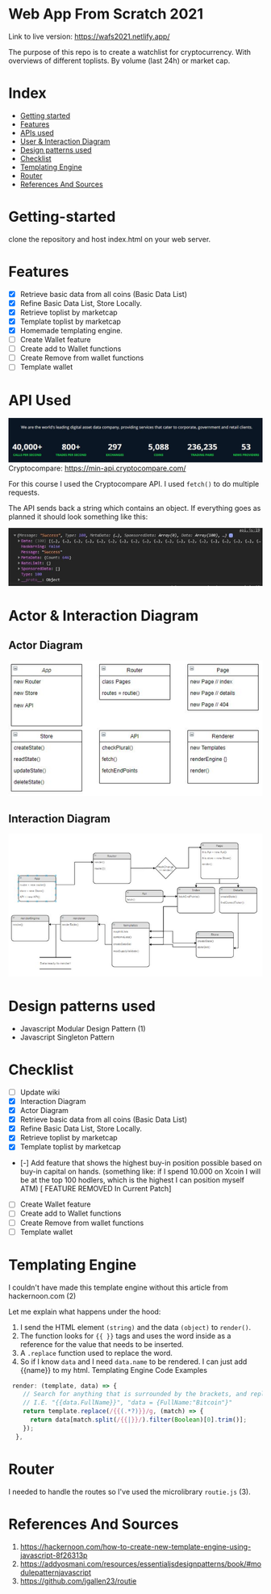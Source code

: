# Web App From Scratch 2021

Link to live version: https://wafs2021.netlify.app/

The purpose of this repo is to create a watchlist for cryptocurrency. With overviews of different toplists. By volume (last 24h) or market cap.

# Index

- [Getting started](#getting-started)
- [Features](#features)
- [APIs used](#apis-used)
- [User & Interaction Diagram](#user-interaction-diagram)
- [Design patterns used](#design-patterns-used)
- [Checklist](#Checklist)
- [Templating Engine](#templating-engine)
- [Router](#Router)
- [References And Sources](#References-And-Sources)

# Getting-started

clone the repository and host index.html on your web server.

# Features

- [x] Retrieve basic data from all coins (Basic Data List)
- [x] Refine Basic Data List, Store Locally.
- [x] Retrieve toplist by marketcap
- [x] Template toplist by marketcap
- [x] Homemade templating engine.
- [ ] Create Wallet feature
- [ ] Create add to Wallet functions
- [ ] Create Remove from wallet functions
- [ ] Template wallet

# API Used

![description cryptocompare API](https://github.com/stanRepo/web-app-from-scratch-2021/blob/master/project/assets/CryptoCompareDescription.jpg)
Cryptocompare: https://min-api.cryptocompare.com/

For this course I used the Cryptocompare API. I used `fetch()` to do multiple requests.

The API sends back a string which contains an object.
If everything goes as planned it should look something like this:

![API Succesfully Retrieved](https://github.com/stanRepo/web-app-from-scratch-2021/blob/master/project/assets/ApiSucces.jpg)

# Actor & Interaction Diagram

## Actor Diagram

![Actor Diagram](https://github.com/stanRepo/web-app-from-scratch-2021/blob/master/project/assets/actorDiagram.jpg)

## Interaction Diagram

![Interaction Diagram](https://github.com/stanRepo/web-app-from-scratch-2021/blob/master/project/assets/interactionDiagram.jpg)

# Design patterns used

- Javascript Modular Design Pattern (1)
- Javascript Singleton Pattern

# Checklist

- [ ] Update wiki
- [x] Interaction Diagram
- [x] Actor Diagram
- [x] Retrieve basic data from all coins (Basic Data List)
- [x] Refine Basic Data List, Store Locally.
- [x] Retrieve toplist by marketcap
- [x] Template toplist by marketcap
- [-] Add feature that shows the highest buy-in position possible based on buy-in capital on hands.
  (something like: if I spend 10.000 on Xcoin I will be at the top 100 hodlers, which is the highest I can position myself ATM) [ FEATURE REMOVED In Current Patch]
- [ ] Create Wallet feature
- [ ] Create add to Wallet functions
- [ ] Create Remove from wallet functions
- [ ] Template wallet

# Templating Engine

I couldn't have made this template engine without this article from hackernoon.com (2)

Let me explain what happens under the hood:

1. I send the HTML element `(string)` and the data `(object)` to `render()`.
2. The function looks for `{{ }}` tags and uses the word inside as a reference for the value that needs to be inserted.
3. A `.replace` function used to replace the word.
4. So if I know `data` and I need `data.name` to be rendered. I can just add {{name}} to my html.
   Templating Engine Code Examples

```js
 render: (template, data) => {
    // Search for anything that is surrounded by the brackets, and replace it with the name inside data.
    // I.E. "{{data.FullName}}", "data = {FullName:"Bitcoin"}"
    return template.replace(/{{(.*?)}}/g, (match) => {
      return data[match.split(/{{|}}/).filter(Boolean)[0].trim()];
    });
  },
```

# Router

I needed to handle the routes so I've used the microlibrary `routie.js` (3).

# References And Sources

1. https://hackernoon.com/how-to-create-new-template-engine-using-javascript-8f26313p
2. https://addyosmani.com/resources/essentialjsdesignpatterns/book/#modulepatternjavascript
3. https://github.com/jgallen23/routie
